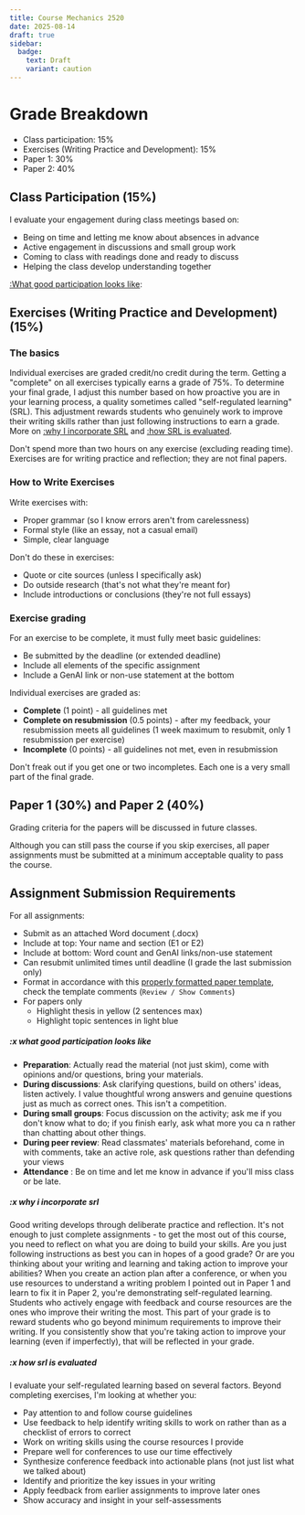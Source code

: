```yaml
---
title: Course Mechanics 2520
date: 2025-08-14
draft: true
sidebar:
  badge:
    text: Draft
    variant: caution
---
```


# Grade Breakdown

- Class participation: 15%
- Exercises (Writing Practice and Development): 15%
- Paper 1: 30%
- Paper 2: 40%

## Class Participation (15%)

I evaluate your engagement during class meetings based on:

- Being on time and letting me know about absences in advance
- Active engagement in discussions and small group work
- Coming to class with readings done and ready to discuss
- Helping the class develop understanding together

[:What good participation looks like](#x-what-good-participation-looks-like):

## Exercises (Writing Practice and Development) (15%)

### The basics

Individual exercises are graded credit/no credit during the term. Getting a "complete" on all exercises typically earns a grade of 75%. To determine your final grade, I adjust this number based on how proactive you are in your learning process, a quality sometimes called "self-regulated learning" (SRL). This adjustment rewards students who genuinely work to improve their writing skills rather than just following instructions to earn a grade. More on [:why I incorporate SRL](#x-why-i-incorporate-srl) and [:how SRL is evaluated](#x-how-srl-is-evaluated).

Don't spend more than two hours on any exercise (excluding reading time). Exercises are for writing practice and reflection; they are not final papers.

### How to Write Exercises

Write exercises with:

- Proper grammar (so I know errors aren't from carelessness)
- Formal style (like an essay, not a casual email)
- Simple, clear language

Don't do these in exercises:

- Quote or cite sources (unless I specifically ask)
- Do outside research (that's not what they're meant for)
- Include introductions or conclusions (they're not full essays)

### Exercise grading

For an exercise to be complete, it must fully meet basic guidelines:

- Be submitted by the deadline (or extended deadline)
- Include all elements of the specific assignment
- Include a GenAI link or non-use statement at the bottom

Individual exercises are graded as:

- **Complete** (1 point) - all guidelines met
- **Complete on resubmission** (0.5 points) - after my feedback, your resubmission meets all guidelines (1 week maximum to resubmit, only 1 resubmission per exercise)
- **Incomplete** (0 points) - all guidelines not met, even in resubmission

Don't freak out if you get one or two incompletes. Each one is a very small part of the final grade.

## Paper 1 (30%) and Paper 2 (40%)

Grading criteria for the papers will be discussed in future classes.

Although you can still pass the course if you skip exercises, all paper assignments must be submitted at a minimum acceptable quality to pass the course.

## Assignment Submission Requirements

For all assignments:

- Submit as an attached Word document (.docx)
- Include at top: Your name and section (E1 or E2)
- Include at bottom: Word count and GenAI links/non-use statement
- Can resubmit unlimited times until deadline (I grade the last submission only)
- Format in accordance with this [properly formatted paper template](/downloads/ntw2029-paper.docx), check the template comments (`Review / Show Comments`)
- For papers only
	- Highlight thesis in yellow (2 sentences max)
	- Highlight topic sentences in light blue

##### :x what good participation looks like

- **Preparation**: Actually read the material (not just skim), come with opinions and/or questions, bring your materials.
- **During discussions**: Ask clarifying questions, build on others' ideas, listen actively. I value thoughtful wrong answers and genuine questions just as much as correct ones. This isn't a competition.
- **During small groups**: Focus discussion on the activity; ask me if you don't know what to do; if you finish early, ask what more you ca n rather than chatting about other things.
- **During peer review**: Read classmates' materials beforehand, come in with comments, take an active role, ask questions rather than defending your views
- **Attendance** : Be on time and let me know in advance if you'll miss class or be late.

##### :x why i incorporate srl

Good writing develops through deliberate practice and reflection. It's not enough to just complete assignments - to get the most out of this course, you need to reflect on what you are doing to build your skills. Are you just following instructions as best you can in hopes of a good grade? Or are you thinking about your writing and learning and taking action to improve your abilities?
When you create an action plan after a conference, or when you use resources to understand a writing problem I pointed out in Paper 1 and learn to fix it in Paper 2, you're demonstrating self-regulated learning. Students who actively engage with feedback and course resources are the ones who improve their writing the most.
This part of your grade is to reward students who go beyond minimum requirements to improve their writing. If you consistently show that you're taking action to improve your learning (even if imperfectly), that will be reflected in your grade.

##### :x how srl is evaluated

I evaluate your self-regulated learning based on several factors. Beyond completing exercises, I'm looking at whether you:

- Pay attention to and follow course guidelines
- Use feedback to help identify writing skills to work on rather than as a checklist of errors to correct
- Work on writing skills using the course resources I provide
- Prepare well for conferences to use our time effectively
- Synthesize conference feedback into actionable plans (not just list what we talked about)
- Identify and prioritize the key issues in your writing
- Apply feedback from earlier assignments to improve later ones
- Show accuracy and insight in your self-assessments
